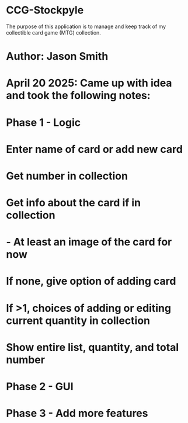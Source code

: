 # CCG-Stockpyle
The purpose of this application is to manage and keep track of my collectible card game (MTG) collection. 
# Author: Jason Smith
# April 20 2025: Came up with idea and took the following notes:

# Phase 1 - Logic
# Enter name of card or add new card
# Get number in collection
# Get info about the card if in collection
# - At least an image of the card for now
# If none, give option of adding card
# If >1, choices of adding or editing current quantity in collection
# Show entire list, quantity, and total number

# Phase 2 - GUI
# Phase 3 - Add more features 
 